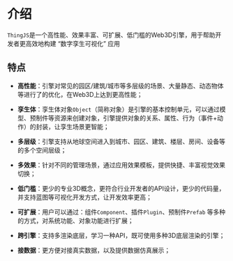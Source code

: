 # 介绍
<!-- introduce -->

`ThingJS`是一个高性能、效果丰富、可扩展、低门槛的Web3D引擎，用于帮助开发者更高效地构建 “数字孪生可视化” 应用

## 特点
- **高性能**：引擎对常见的园区/建筑/城市等多层级的场景、大量静态、动态物体等进行了的优化，在Web3D上达到更<a>高性能</a>；

- **孪生体**：孪生体对象`Object`（简称对象）是引擎的基本控制单元，可以通过模型、预制件等资源来创建对象，引擎提供对象的关系、属性、行为（事件+动作）的封装，让孪生场景<a>更智能</a>；

- **多层级**：引擎支持从地球空间进入到城市、园区、建筑、楼层、房间、设备等的多个<a>空间层级</a>；

- **多效果**：针对不同的管理场景，通过应用效果模板，提供快捷、丰富视觉<a>效果切换</a>；

- **低门槛**：更少的专业3D概念，更符合行业开发者的API设计，更少的代码量，并支持蓝图等可视化开发方式，让开发<a>效率更高</a>；

- **可扩展**：用户可以通过：组件`Component`、插件`Plugin`、预制件`Prefab` 等多种的方式，对系统功能、对象功能进行扩展；

- **跨引擎**：支持多渲染底层，学习一种API，既可使用多种3D底层渲染的引擎；

- **接数据**：更方便对接真实数据，以及提供数据仿真展示；


